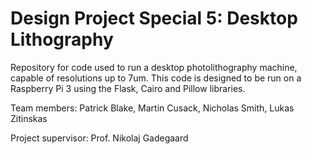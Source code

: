 # Design Project Special 5: Desktop Lithography

Repository for code used to run a desktop photolithography machine, capable of resolutions up to 7um. This code is designed to be run on a Raspberry Pi 3 using the Flask, Cairo and Pillow libraries.

Team members: Patrick Blake, Martin Cusack, Nicholas Smith, Lukas Zitinskas

Project supervisor: Prof. Nikolaj Gadegaard
